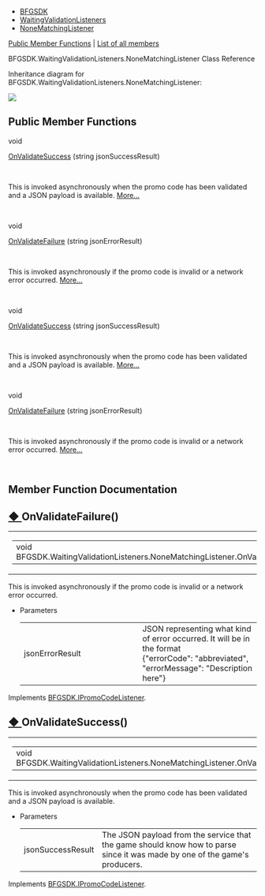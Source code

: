   - [BFGSDK](namespace_b_f_g_s_d_k.html)
  - [WaitingValidationListeners](class_b_f_g_s_d_k_1_1_waiting_validation_listeners.html)
  - [NoneMatchingListener](class_b_f_g_s_d_k_1_1_waiting_validation_listeners_1_1_none_matching_listener.html)

[Public Member Functions](#pub-methods) | [List of all
members](class_b_f_g_s_d_k_1_1_waiting_validation_listeners_1_1_none_matching_listener-members.html)

BFGSDK.WaitingValidationListeners.NoneMatchingListener Class Reference

Inheritance diagram for
BFGSDK.WaitingValidationListeners.NoneMatchingListener:

![](class_b_f_g_s_d_k_1_1_waiting_validation_listeners_1_1_none_matching_listener.png)

##  Public Member Functions

void 

[OnValidateSuccess](class_b_f_g_s_d_k_1_1_waiting_validation_listeners_1_1_none_matching_listener.html#ac7d9ce8a6b069acbf1bc57d385407fb7)
(string jsonSuccessResult)

 

This is invoked asynchronously when the promo code has been validated
and a JSON payload is available.
[More...](class_b_f_g_s_d_k_1_1_waiting_validation_listeners_1_1_none_matching_listener.html#ac7d9ce8a6b069acbf1bc57d385407fb7)  

 

void 

[OnValidateFailure](class_b_f_g_s_d_k_1_1_waiting_validation_listeners_1_1_none_matching_listener.html#a67d7b8589c842a8be5bbc153e74b96a5)
(string jsonErrorResult)

 

This is invoked asynchronously if the promo code is invalid or a network
error occurred.
[More...](class_b_f_g_s_d_k_1_1_waiting_validation_listeners_1_1_none_matching_listener.html#a67d7b8589c842a8be5bbc153e74b96a5)  

 

void 

[OnValidateSuccess](interface_b_f_g_s_d_k_1_1_i_promo_code_listener.html#a05e24dab31ec1fcea92ed9839fbd123c)
(string jsonSuccessResult)

 

This is invoked asynchronously when the promo code has been validated
and a JSON payload is available.
[More...](interface_b_f_g_s_d_k_1_1_i_promo_code_listener.html#a05e24dab31ec1fcea92ed9839fbd123c)  

 

void 

[OnValidateFailure](interface_b_f_g_s_d_k_1_1_i_promo_code_listener.html#aa5e545dee434ba42132b5a3b7d0d327c)
(string jsonErrorResult)

 

This is invoked asynchronously if the promo code is invalid or a network
error occurred.
[More...](interface_b_f_g_s_d_k_1_1_i_promo_code_listener.html#aa5e545dee434ba42132b5a3b7d0d327c)  

 

## Member Function Documentation

## [◆ ](#a67d7b8589c842a8be5bbc153e74b96a5)OnValidateFailure()

<table>
<colgroup>
<col style="width: 50%" />
<col style="width: 50%" />
</colgroup>
<tbody>
<tr class="odd">
<td><table>
<tbody>
<tr class="odd">
<td>void BFGSDK.WaitingValidationListeners.NoneMatchingListener.OnValidateFailure</td>
<td>(</td>
<td>string </td>
<td><em>jsonErrorResult</em></td>
<td>)</td>
<td></td>
</tr>
</tbody>
</table></td>
<td><span class="mlabels"><span class="mlabel">inline</span></span></td>
</tr>
</tbody>
</table>

This is invoked asynchronously if the promo code is invalid or a network
error occurred.

  - Parameters
    
    <table>
    <colgroup>
    <col style="width: 50%" />
    <col style="width: 50%" />
    </colgroup>
    <tbody>
    <tr class="odd">
    <td>jsonErrorResult</td>
    <td>JSON representing what kind of error occurred. It will be in the format
    <div class="fragment">
    <div class="line">
    {<span class="stringliteral">"errorCode"</span>: <span class="stringliteral">"abbreviated"</span>, <span class="stringliteral">"errorMessage"</span>: <span class="stringliteral">"Description here"</span>}
    </div>
    </div></td>
    </tr>
    </tbody>
    </table>

Implements
[BFGSDK.IPromoCodeListener](interface_b_f_g_s_d_k_1_1_i_promo_code_listener.html#aa5e545dee434ba42132b5a3b7d0d327c).

## [◆ ](#ac7d9ce8a6b069acbf1bc57d385407fb7)OnValidateSuccess()

<table>
<colgroup>
<col style="width: 50%" />
<col style="width: 50%" />
</colgroup>
<tbody>
<tr class="odd">
<td><table>
<tbody>
<tr class="odd">
<td>void BFGSDK.WaitingValidationListeners.NoneMatchingListener.OnValidateSuccess</td>
<td>(</td>
<td>string </td>
<td><em>jsonSuccessResult</em></td>
<td>)</td>
<td></td>
</tr>
</tbody>
</table></td>
<td><span class="mlabels"><span class="mlabel">inline</span></span></td>
</tr>
</tbody>
</table>

This is invoked asynchronously when the promo code has been validated
and a JSON payload is available.

  - Parameters
    
    |                   |                                                                                                                            |
    | ----------------- | -------------------------------------------------------------------------------------------------------------------------- |
    | jsonSuccessResult | The JSON payload from the service that the game should know how to parse since it was made by one of the game's producers. |
    

Implements
[BFGSDK.IPromoCodeListener](interface_b_f_g_s_d_k_1_1_i_promo_code_listener.html#a05e24dab31ec1fcea92ed9839fbd123c).
